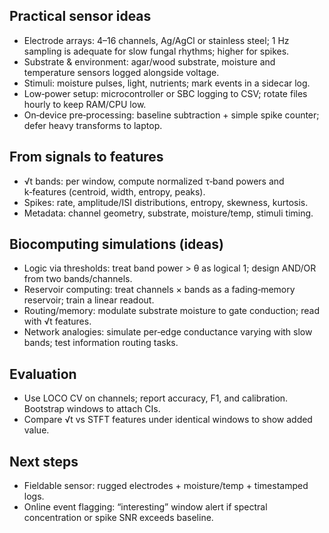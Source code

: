 ## Practical sensor ideas
- Electrode arrays: 4–16 channels, Ag/AgCl or stainless steel; 1 Hz sampling is adequate for slow fungal rhythms; higher for spikes.
- Substrate & environment: agar/wood substrate, moisture and temperature sensors logged alongside voltage.
- Stimuli: moisture pulses, light, nutrients; mark events in a sidecar log.
- Low‑power setup: microcontroller or SBC logging to CSV; rotate files hourly to keep RAM/CPU low.
- On‑device pre‑processing: baseline subtraction + simple spike counter; defer heavy transforms to laptop.

## From signals to features
- √t bands: per window, compute normalized τ‑band powers and k‑features (centroid, width, entropy, peaks).
- Spikes: rate, amplitude/ISI distributions, entropy, skewness, kurtosis.
- Metadata: channel geometry, substrate, moisture/temp, stimuli timing.

## Biocomputing simulations (ideas)
- Logic via thresholds: treat band power > θ as logical 1; design AND/OR from two bands/channels.
- Reservoir computing: treat channels × bands as a fading‑memory reservoir; train a linear readout.
- Routing/memory: modulate substrate moisture to gate conduction; read with √t features.
- Network analogies: simulate per‑edge conductance varying with slow bands; test information routing tasks.

## Evaluation
- Use LOCO CV on channels; report accuracy, F1, and calibration. Bootstrap windows to attach CIs.
- Compare √t vs STFT features under identical windows to show added value.

## Next steps
- Fieldable sensor: rugged electrodes + moisture/temp + timestamped logs.
- Online event flagging: “interesting” window alert if spectral concentration or spike SNR exceeds baseline.
